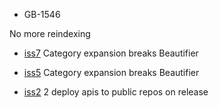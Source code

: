 - GB-1546

No more reindexing

- <a href="https://github.com/groupby/issues/issues/920">iss7</a> Category expansion breaks Beautifier

- <a href="https://github.com/groupby/issues/issues/920">iss5</a> Category expansion breaks Beautifier

- <a href="https://github.com/groupby/issues/issues/473">iss2</a> 2 deploy apis to public repos on release

